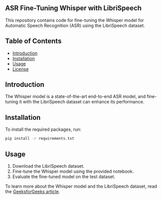 ## ASR Fine-Tuning Whisper with LibriSpeech
This repository contains code for fine-tuning the Whisper model for Automatic Speech Recognition (ASR) using the LibriSpeech dataset.

## Table of Contents
- [Introduction](#introduction)
- [Installation](#installation)
- [Usage](#usage)
- [License](#license)

## Introduction
The Whisper model is a state-of-the-art end-to-end ASR model, and fine-tuning it with the LibriSpeech dataset can enhance its performance.

## Installation
To install the required packages, run:
```bash
pip install -r requirements.txt
```

## Usage
1. Download the LibriSpeech dataset.
2. Fine-tune the Whisper model using the provided notebook.
3. Evaluate the fine-tuned model on the test dataset.

To learn more about the Whisper model and the LibriSpeech dataset, read the [GeeksforGeeks article](https://www.geeksforgeeks.org/automatic-speech-recognition-using-whisper/).